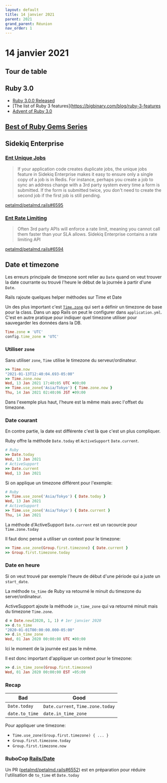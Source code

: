 ```yaml
---
layout: default
title: 14 janvier 2021
parent: 2021
grand_parent: Réunion
nav_order: 1
---
```


# 14 janvier 2021

## Tour de table

## Ruby 3.0

* [Ruby 3.0.0 Released](https://www.ruby-lang.org/en/news/2020/12/25/ruby-3-0-0-released/)
* [The list of Ruby 3 features](https://bigbinary.com/blog/ruby-3-features
* [Advent of Ruby 3.0](https://dev.to/baweaver/advent-of-ruby-3-0-day-01-report-repair-4ib0)

## [Best of Ruby Gems Series](https://planetruby.github.io/gems/)

## Sidekiq Enterprise

### [Ent Unique Jobs](https://github.com/mperham/sidekiq/wiki/Ent-Unique-Jobs)

> If your application code creates duplicate jobs,
> the unique jobs feature in Sidekiq Enterprise makes it easy to ensure only a single copy of a job is in Redis.
> For instance, perhaps you create a job to sync an address change with a 3rd party
> system every time a form is submitted. If the form is submitted twice, you don't need to create the second job if the first job is still pending.

[petalmd/petalmd.rails#6595](https://github.com/petalmd/petalmd.rails/pull/6595)

### [Ent Rate Limiting](https://github.com/mperham/sidekiq/wiki/Ent-Rate-Limiting)

> Often 3rd party APIs will enforce a rate limit, meaning you cannot call them faster than your SLA allows. Sidekiq Enterprise contains a rate limiting API

[petalmd/petalmd.rails#6594](https://github.com/petalmd/petalmd.rails/pull/6594)

## Date et timezone

Les erreurs principale de timezone sont relier au `Date` quand on veut trouver la date courrante ou trouvé l'heure le début de la journée à partir d'une `Date`.

Rails rajoute quelques helper méthodes sur Time et Date

Un des plus important c'est [`Time.zone`](https://devdocs.io/rails~5.2/time#method-c-zone-3D) qui sert a définir un timezone de base pour la class.
Dans un app Rails on peut le configurer dans `application.yml`. C'est en autre pratique pour indiquer quel timezone utiliser
pour sauvegarder les données dans la DB.

```ruby
Time.zone = 'UTC'
config.time_zone = 'UTC'
```

### Utiliser `zone`

Sans utiliser `zone`, `Time` utilise le timezone du serveur/ordinateur.

```ruby
>> Time.now
"2021-01-13T12:40:04.693-05:00"
>> Time.zone.now
Wed, 13 Jan 2021 17:40:05 UTC +00:00
>> Time.use_zone('Asia/Tokyo') { Time.zone.now }
Thu, 14 Jan 2021 02:40:06 JST +09:00
```

Dans l'exemple plus haut, l'heure est la même mais avec l'offset du timezone.

### Date courant

En contre partie, la date est différente c'est là que c'est un plus compliquer.

Ruby offre la méthode `Date.today` et `ActiveSupport` `Date.current`.

```ruby
# Ruby
>> Date.today
Wed, 13 Jan 2021
# ActiveSupport
>> Date.current
Wed, 13 Jan 2021
```

Si on applique un timezone différent pour l'exemple:

```ruby
# Ruby
>> Time.use_zone('Asia/Tokyo') { Date.today }
Wed, 13 Jan 2021
# ActiveSupport
>> Time.use_zone('Asia/Tokyo') { Date.current }
Thu, 14 Jan 2021
```

La méthode d'ActiveSupport `Date.current` est un racourcie pour `Time.zone.today`

Il faut donc pensé a utiliser un context pour le timezone:

```ruby
>> Time.use_zone(Group.first.timezone) { Date.current }
>> Group.first.timezone.today
```

### Date en heure

Si on veut trouvé par exemple l'heure de début d'une période qui a juste un `start_date`.

La méthode `to_time` de Ruby va retourné le minuit du timezone du server/ordinateur.

ActiveSupport ajoute la méthode `in_time_zone` qui va retourné minuit mais du timezone `Time.zone`.

```ruby
d = Date.new(2020, 1, 1) # 1er janvier 2020
>> d.to_time
"2020-01-01T00:00:00.000-05:00"
>> d.in_time_zone
Wed, 01 Jan 2020 00:00:00 UTC +00:00
```

Ici le moment de la journée est pas le même.

Il est donc important d'appliquer un context pour le timezone:

```ruby
>> d.in_time_zone(Group.first.timezone)
Wed, 01 Jan 2020 00:00:00 EST -05:00
```

### Recap

|Bad|Good|
|---|---|
|`Date.today`|`Date.current`, `Time.zone.today`|
|`date.to_time`|`date.in_time_zone`|

Pour appliquer une timezone:

* `Time.use_zone(Group.first.timezone) { ... }`
* `Group.first.timezone.today`
* `Group.first.timezone.now`

### RuboCop [Rails/Date](https://docs.rubocop.org/rubocop-rails/2.7/cops_rails.html#railsdate)

Un PR ([petalmd/petalmd.rails#6552](https://github.com/petalmd/petalmd.rails/pull/6552)) est en préparation pour réduire l'utilisation de `to_time` et `Date.today`
